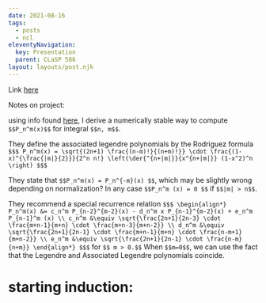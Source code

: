 ```yaml
---
date: 2021-08-16
tags:
  - posts
  - ncl
eleventyNavigation:
  key: Presentation
  parent: CLaSP 586
layout: layouts/post.njk
---
```


Link [here](https://docs.google.com/presentation/d/16Y10qqQ8bAzxJQRtAox7G5Aip5Gc8oYP3UQZvvEY6JE/edit?usp=sharing)

Notes on project:

using info found [here](https://www.ecmwf.int/sites/default/files/elibrary/1983/10253-spectral-technique.pdf),
I derive a numerically stable way to compute `$$P_n^m(x)$$` for integral `$$n, m$$`.

They define the associated legendre polynomials by the Rodriguez formula
`$$$
P_n^m(x) = \sqrt{(2n+1) \frac{(n-m)!}{(n+m)!}} \cdot \frac{(1-x)^{\frac{|m|}{2}}}{2^n n!} \left(\der{^{n+|m|}}{x^{n+|m|}} (1-x^2)^n \right)
$$$`


They state that `$$P_n^m(x) = P_n^{-m}(x) $$`, which may be slightly wrong depending on normalization?
In any case `$$P_n^m (x) = 0 $$` if `$$|m| > n$$`. 

They recommend a special recurrence relation
`$$$
\begin{align*}
  P_n^m(x) &= c_n^m P_{n-2}^{m-2}(x) - d_n^m x P_{n-1}^{m-2}(x) + e_n^m P_{n-1}^m (x) \\
  c_n^m &\equiv \sqrt{\frac{2n+1}{2n-3} \cdot \frac{m+n-1}{m+n} \cdot \frac{m+n-3}{m+n-2}} \\
  d_n^m &\equiv \sqrt{\frac{2n+1}{2n-1} \cdot \frac{m+n-1}{m+n} \cdot \frac{n-m+1}{m+n-2}} \\
  e_n^m &\equiv \sqrt{\frac{2n+1}{2n-1} \cdot \frac{n-m}{n+m}}
\end{align*}
$$$`
for `$$ m > 0.$$` When `$$m=0$$`, we can use the fact that the Legendre and Associated Legendre polynomials coincide.

# starting induction:

## 